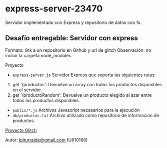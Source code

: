 # express-server-23470

Servidor implementado con Express y repositorio de datos con fs.


## Desafío entregable: Servidor con express
Formato: link a un repositorio en Github y url de glitch
Observación: no incluir la carpeta node_modules

Proyecto
- `express-server.js` Servidor Express que soporta las siguientes rutas:
1. get '/productos': Devuelve un array con todos los productos disponibles en el servidor.
2. get '/productoRandom': Devuelve un producto elegido al azar entre todos los productos disponibles.
- `public/*.js` Archivos Javascript necesarios para la ejecución
- `db/productos.txt` Archivo utilizado como repositorio de información de productos.


[Proyecto Glitch](https://express-server-23470.glitch.me)

Autor: jpiturralde@gmail.com (U610166)
